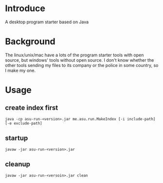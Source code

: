 # Introduce

A desktop program starter based on Java

# Background
The linux/unix/mac have a lots of the program starter tools with open source, 
but windows' tools without open source.
I don't know whether the other tools sending my files to its company or the police in some country,
so I make my one.

# Usage
## create index first
`java -cp asu-run-<version>.jar me.asu.run.MakeIndex [-i include-path] [-e exclude-path]`

## startup
`javaw -jar asu-run-<version>.jar`

## cleanup
`javaw -jar asu-run-<versoin>.jar clean`
